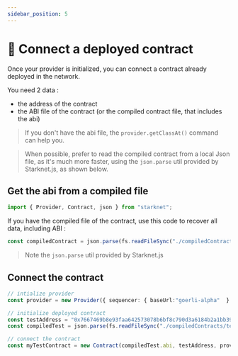 ```yaml
---
sidebar_position: 5
---
```


# 🔌 Connect a deployed contract

Once your provider is initialized, you can connect a contract already deployed in the network.

You need 2 data :

- the address of the contract
- the ABI file of the contract (or the compiled contract file, that includes the abi)

> If you don't have the abi file, the `provider.getClassAt()` command can help you.

> When possible, prefer to read the compiled contract from a local Json file, as it's much more faster, using the `json.parse` util provided by Starknet.js, as shown below.

## Get the abi from a compiled file

```typescript
import { Provider, Contract, json } from "starknet";
```

If you have the compiled file of the contract, use this code to recover all data, including ABI :

```typescript
const compiledContract = json.parse(fs.readFileSync("./compiledContracts/test.json").toString("ascii"));
```

> Note the `json.parse` util provided by Starknet.js

## Connect the contract

```typescript
// intialize provider
const provider = new Provider({ sequencer: { baseUrl:"goerli-alpha"  } });

// initialize deployed contract
const testAddress = "0x7667469b8e93faa642573078b6bf8c790d3a6184b2a1bb39c5c923a732862e1";
const compiledTest = json.parse(fs.readFileSync("./compiledContracts/test.json").toString("ascii"));

// connect the contract
const myTestContract = new Contract(compiledTest.abi, testAddress, provider);
```
